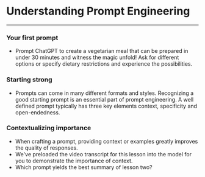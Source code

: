 # Understanding Prompt Engineering
---
### Your first prompt
* Prompt ChatGPT to create a vegetarian meal that can be prepared in under 30 minutes and witness the magic unfold! Ask for different options or specify dietary restrictions and experience the possibilities.


### Starting strong
* Prompts can come in many different formats and styles. Recognizing a good starting prompt is an essential part of prompt engineering. A well defined prompt typically has three key elements context, specificity and open-endedness.


### Contextualizing importance
* When crafting a prompt, providing context or examples greatly improves the quality of responses.
* We've preloaded the video transcript for this lesson into the model for you to demonstrate the importance of context.
* Which prompt yields the best summary of lesson two?
